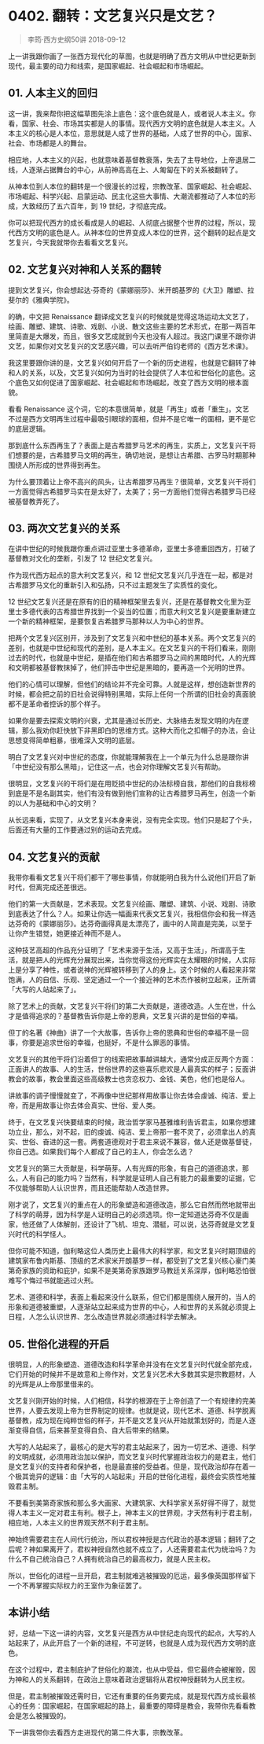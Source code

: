 # 0402. 翻转：文艺复兴只是文艺？
> 李筠·西方史纲50讲
2018-09-12

上一讲我跟你画了一张西方现代化的草图，也就是明确了西方文明从中世纪更新到现代，最主要的动力和线索，是国家崛起、社会崛起和市场崛起。

## 01. 人本主义的回归

这一讲，我来帮你把这幅草图先涂上底色：这个底色就是人，或者说人本主义。你看，国家、社会、市场其实都是人的事情。现代西方文明的底色就是人本主义。人本主义的核心是人本位，意思就是人成了世界的基础，人成了世界的中心，国家、社会、市场都是人的舞台。

相应地，人本主义的兴起，也就意味着基督教衰落，失去了主导地位，上帝退居二线，人逐渐占据舞台的中心，从前神高高在上、人匍匐在下的关系被翻转了。

从神本位到人本位的翻转是一个很漫长的过程，宗教改革、国家崛起、社会崛起、市场崛起、科学兴起、启蒙运动、民主化这些大事情、大潮流都推动了人本位的形成，大致经历了五六百年，到 19 世纪，才彻底完成。

你可以把现代西方的成长看成是人的崛起、人彻底占据整个世界的过程，所以，现代西方文明的底色是人。从神本位的世界变成人本位的世界，这个翻转的起点是文艺复兴，今天我就带你去看看文艺复兴。

## 02. 文艺复兴对神和人关系的翻转

提到文艺复兴，你会想起达·芬奇的《蒙娜丽莎》、米开朗基罗的《大卫》雕塑、拉斐尔的《雅典学院》。

的确，中文把 Renaissance 翻译成文艺复兴的时候就是觉得这场运动太文艺了，绘画、雕塑、建筑、诗歌、戏剧、小说、散文这些主要的艺术形式，在那一两百年里简直是大爆发，而且，很多文艺成就到今天也没有人超过。我这门课里不跟你讲文艺，如果你对文艺复兴的文艺感兴趣，可以去听严伯钧老师的《西方艺术课》。

我这里要跟你讲的是，文艺复兴如何开启了一个新的历史进程，也就是它翻转了神和人的关系，以及，文艺复兴如何为当时的社会提供了人本位和世俗化的底色。这个底色又如何促进了国家崛起、社会崛起和市场崛起，改变了西方文明的根本面貌。

看看 Renaissance 这个词，它的本意很简单，就是「再生」或者「重生」。文艺不过是西方文明再生过程中最吸引眼球的面相，但并不是它唯一的面相，更不是它的底层逻辑。

那到底什么东西再生了？表面上是古希腊罗马艺术的再生，实质上，文艺复兴干将们想要的是，古希腊罗马文明的再生，确切地说，是想让古希腊、古罗马时期那种围绕人所形成的世界得到再生。

为什么要顶着让上帝不高兴的风头，让古希腊罗马再生？很简单，文艺复兴干将们一方面觉得古希腊罗马实在是太好了，太美了；另一方面他们觉得古希腊罗马已经被基督教弄死了。

## 03. 两次文艺复兴的关系

在讲中世纪的时候我跟你重点讲过亚里士多德革命，亚里士多德重回西方，打破了基督教对文化的垄断，引发了 12 世纪文艺复兴。

作为现代西方起点的意大利文艺复兴，和 12 世纪文艺复兴几乎连在一起，都是对古希腊罗马文化的重新引入和弘扬，只不过主题发生了实质性的变化。

12 世纪文艺复兴还是在原有的旧的精神框架里去复兴，还是在基督教文化里为亚里士多德代表的古希腊世界找到一个妥当的位置；而意大利文艺复兴是要重新建立一个新的精神框架，是要恢复古希腊罗马那种以人为中心的世界。

把两个文艺复兴区别开，涉及到了文艺复兴和中世纪的基本关系。两个文艺复兴的差别，也就是中世纪和现代的差别，是人本主义。在文艺复兴的干将们看来，刚刚过去的时代，也就是中世纪，是插在他们和古希腊罗马之间的黑暗时代，人的光辉和文明都被基督教抹掉了，他们抨击中世纪是黑暗的，要再造一个光明的世界。

他们的心情可以理解，但他们的结论并不完全可靠。人就是这样，想创造新世界的时候，都会把之前的旧社会说得特别黑暗，实际上任何一个所谓的旧社会的真面貌都不是革命者控诉的那个样子。

如果你是要去探索文明的兴衰，尤其是通过长历史、大脉络去发现文明的内在逻辑，那么我劝你赶快放下非黑即白的思维方式。这种大而化之扣帽子的办法，会让思想变得简单粗暴，很难深入文明的底层。

明白了文艺复兴对中世纪的态度，你就能理解我在上一个单元为什么总是跟你讲「中世纪没有那么黑暗」，记住这一点，也会对你理解文艺复兴有帮助。

很明显，文艺复兴的干将们是在用贬损中世纪的办法标榜自我，那他们的自我标榜到底是不是名副其实，他们有没有做到他们宣称的让古希腊罗马再生，创造一个新的以人为基础和中心的文明？

从长远来看，实现了，从文艺复兴本身来说，没有完全实现。他们只是起了个头，后面还有大量的工作要通过别的运动去完成。

## 04. 文艺复兴的贡献

我带你看看文艺复兴干将们都干了哪些事情，你就能明白我为什么说他们开启了新时代，但离完成还差很远。

他们的第一大贡献是，艺术表现。文艺复兴绘画、雕塑、建筑、小说、戏剧、诗歌到底表达了什么？人。如果让你选一幅画来代表文艺复兴，我相信你会和我一样选达芬奇的《蒙娜丽莎》。达芬奇画得真是太漂亮了，画中的人简直是完美，以至于让你产生错觉，她更接近神而不是人。

这种技艺高超的作品充分证明了「艺术来源于生活，又高于生活」，所谓高于生活，就是把人的光辉充分展现出来，当你觉得这份光辉实在太耀眼的时候，人实际上是分享了神性，或者说神的光辉被转移到了人的身上。这个时候的人看起来非常饱满，人的自信、乐观、坚定通过一个一个接近神的艺术杰作被树立起来，正所谓「大写的人站起来了」。

除了艺术上的贡献，文艺复兴干将们的第二大贡献是，道德改造。人生在世，什么才是值得追求的？基督教告诉你是上帝的恩典，文艺复兴讲的是世俗的幸福。

但丁的名著《神曲》讲了一个大故事，告诉你上帝的恩典和世俗的幸福不是一回事，你要是追求世俗的幸福，也挺好，不是什么罪恶的事情。

文艺复兴的其他干将们沿着但丁的线索把故事越讲越大，通常分成正反两个方面：正面讲人的故事、人的生活，世俗世界的这些喜乐悲欢是人最真实的样子；反面讲教会的故事，教会里面这些高级教士也贪恋权力、金钱、美色，他们也是俗人。

讲故事的调子慢慢就变了，不再像中世纪那样用故事让你去体会虔诚、纯洁、爱上帝，而是用故事让你去体会真实、世俗、爱人类。

终于，在文艺复兴快要结束的时候，政治哲学家马基雅维利告诉君主，如果你想建功立业，那么，对不起，旧的虔诚、纯洁、爱上帝那一套不灵了，必须拿出人的真实、世俗、奋进的这一套。两套道德观对于君主来说不兼容，做人还是做基督徒，你自己选。如果我们每个人都成了自己的主人，你会怎么选？

文艺复兴的第三大贡献是，科学萌芽。人有光辉的形象，有自己的道德追求，那么，人有自己的能力吗？当然有，科学就是证明人自己有能力的最重要的证据，它不仅能够帮助人认识世界，而且还能帮助人改造世界。

刚才说了，文艺复兴的重点在人的形象塑造和道德改造，那么它自然而然地就带出了科学的萌芽，因为科学是人证明自己的必须选项。你一定知道达芬奇不仅是画家，他还做了人体解剖，还设计了飞机、坦克、潜艇，可以说，达芬奇就是文艺复兴时代的科学怪人。

但你可能不知道，伽利略这位人类历史上最伟大的科学家，和文艺复兴时期顶级的建筑家布鲁内斯基、顶级的艺术家米开朗基罗一样，都受到了文艺复兴核心豪门美第奇家族的资助和庇护，如果不是美第奇家族跟罗马教廷关系深厚，伽利略恐怕很难写个悔过书就能逃过火刑。

艺术、道德和科学，表面上看起来没什么联系，但它们都是围绕人展开的，当人的形象和道德被重塑，人逐渐站立起来成为世界的中心，人和世界的关系就必须提上日程，人怎么认识世界、怎么改造世界就必须通过科学去解决。

## 05. 世俗化进程的开启

很明显，人的形象塑造、道德改造和科学革命并没有在文艺复兴时代就全部完成，它们开始的时候并不是故意和上帝作对，文艺复兴艺术大多数其实是宗教题材，人的光辉是从上帝那里借来的。

文艺复兴刚开始的时候，人们相信，科学的根源在于上帝创造了一个有规律的完美世界，人要去发现上帝为世界制定的规律。也就是说，现代艺术、道德、科学脱离基督教，成为现在纯粹世俗的样子，并不是文艺复兴从开始就策划好的，而是人逐渐变得自信，后来甚至变得自负、自大后带来的结果。

大写的人站起来了，最核心的是大写的君主站起来了，因为一切艺术、道德、科学的文明成就，必须用政治加以保护，而文艺复兴时代掌握政治权力的是君主，他们是文艺复兴的支持者和保护者，也是最直接的受益者。但是，现代政治却存在着一个极其诡异的逻辑：由「大写的人站起来」开启的世俗化进程，最终会实质性地摧毁君主制。

不要看到美第奇家族和那么多大画家、大建筑家、大科学家关系好得不得了，就觉得人本主义一定对君主有利。根子上，神本主义的世界观，才天然有利于君主制，相应地，人本主义的世界观天然不利于君主制。

神始终需要君主在人间代行统治，所以君权神授是古代政治的基本逻辑；翻转了之后呢？神如果离开了，君权神授自然也就不成立了，人还需要君主代为统治吗？为什么不自己统治自己？人拥有统治自己的最高权力，就是人民主权。

所以，世俗化的进程一旦开启，君主制就难逃被摧毁的厄运，最多像英国那样留下一个不再掌握实际权力的王室作为象征罢了。

## 本讲小结

好，总结一下这一讲的内容，文艺复兴是西方从中世纪走向现代的起点，大写的人站起来了，从此开启了一个新的进程，不可逆转，也就是人成为现代西方文明的底色。

在这个过程中，君主制庇护了世俗化的潮流，也从中受益，但它最终会被摧毁，因为神和人的关系翻转，在政治上意味着政治逻辑将从君权神授翻转为人民主权。

但是，君主制被摧毁还需时日，它还有重要的任务要完成，就是现代西方成长最核心的任务：国家崛起，在国家崛起的路上，最重要的障碍是教会，我带你先看看教会是怎么被摧毁的。

下一讲我带你去看西方走进现代的第二件大事，宗教改革。

